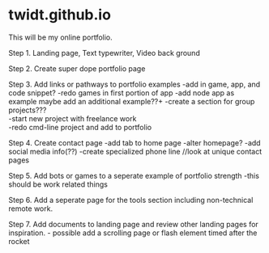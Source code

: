 # twidt.github.io

This will be my online portfolio.

Step 1. Landing page, Text typewriter, Video back ground

Step 2. Create super dope portfolio page

Step 3. Add links or pathways to portfolio examples
        -add in game, app, and code snippet?
        -redo games in first portion of app 
        -add node app as example
          maybe add an additional example??+
        -create a section for group projects???    
        -start new project with freelance work   
        -redo cmd-line project and add to portfolio

Step 4. Create contact page
      -add tab to home page
      -alter homepage?
      -add social media info(??)
      -create specialized phone line //look at unique contact pages

Step 5. Add bots or games to a seperate example of portfolio strength
      -this should be work related things

Step 6. Add a seperate page for the tools section including non-technical remote work.

Step 7. Add documents to landing page and review other  landing pages for inspiration.
       - possible add a scrolling page or flash element timed after the rocket